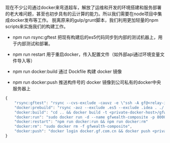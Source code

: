 
现在不少公司通过docker来弯道超车，解放了运维和开发的环境搭建和服务部署的老大难问题，甚至也初步具有的云计算的能力。所以我们需要在node项目中集成docker发布等工作。 脱离原来的gulp/grunt脚本，我们利用更加轻量的npm scripts来实施我们的构建工作。

- npm run rsync:gftest
把现有构建后的es5代码同步到内部的测试机器上，用于内部测试和部署。

- npm run restart
用于重启docker，传入配置文件（如外部api通过环境变量文件导入等）

- npm run docker:build
通过 Dockfile 构建 docker 镜像

- npm run docker:push
推送构件号的 docker 镜像到公司私有的docker中央服务器上


```js
{
    "rsync:gftest": "rsync --cvs-exclude -cauvz -e \"ssh -A gf@<relay-ip> ssh\" .es5 ubuntu@<dest-ip>:/opt/gf/gfwealth-composite/",
    "docker:prebuild": "rsync -avz --exclude .es5 --exclude .idea . ./.es5 && babel . --out-dir ./.es5 --ignore ./.es5,./node_modules",
    "docker:build": "cd .. && docker build -t <private-docker-host>/gfwealth-composite:koa-2016-03-17 .",
    "docker:run": "sudo docker run -d --name gfwealth-composite -p 8000:9321 -v /opt/gf/gfwealth-composite/logs:/opt/gf/gfwealth-composite/logs -v /etc/localtime:/etc/localtime:ro --env-file=\"config/env/product\" docker.gf.com.cn/gfwealth-composite:koa-2016-03-17",
    "docker:restart": "npm run docker:run && npm run docker:rm"
    "docker:rm": "sudo docker rm -f gfwealth-composite",
    "docker:push": "docker login docker.gf.com.cn && docker push <private-docker-host>/gfwealth-composite:koa-2016-03-17"
}
```